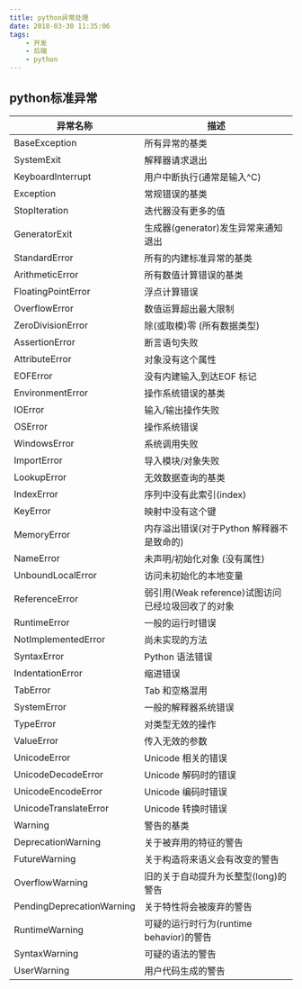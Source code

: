 ```yaml
---
title: python异常处理
date: 2018-03-30 11:35:06
tags:
    - 开发
    - 后端
    - python
---
```


## python标准异常
|异常名称	|描述|
|-|-|
|BaseException	|所有异常的基类|
|SystemExit	|解释器请求退出|
|KeyboardInterrupt	|用户中断执行(通常是输入^C)|
|Exception	|常规错误的基类|
|StopIteration	|迭代器没有更多的值|
|GeneratorExit	|生成器(generator)发生异常来通知退出|
|StandardError	|所有的内建标准异常的基类|
|ArithmeticError	|所有数值计算错误的基类|
|FloatingPointError	|浮点计算错误|
|OverflowError	|数值运算超出最大限制|
|ZeroDivisionError	|除(或取模)零 (所有数据类型)|
|AssertionError	|断言语句失败|
|AttributeError	|对象没有这个属性|
|EOFError	|没有内建输入,到达EOF 标记|
|EnvironmentError	|操作系统错误的基类|
|IOError	|输入/输出操作失败|
|OSError	|操作系统错误|
|WindowsError	|系统调用失败|
|ImportError	|导入模块/对象失败|
|LookupError	|无效数据查询的基类|
|IndexError	|序列中没有此索引(index)|
|KeyError	|映射中没有这个键|
|MemoryError	|内存溢出错误(对于Python 解释器不是致命的)|
|NameError	|未声明/初始化对象 (没有属性)|
|UnboundLocalError	|访问未初始化的本地变量|
|ReferenceError	|弱引用(Weak reference)试图访问已经垃圾回收了的对象|
|RuntimeError	|一般的运行时错误|
|NotImplementedError	|尚未实现的方法|
|SyntaxError	|Python 语法错误|
|IndentationError	|缩进错误|
|TabError	|Tab 和空格混用|
|SystemError	|一般的解释器系统错误|
|TypeError	|对类型无效的操作|
|ValueError	|传入无效的参数|
|UnicodeError	|Unicode 相关的错误|
|UnicodeDecodeError	|Unicode 解码时的错误|
|UnicodeEncodeError	|Unicode 编码时错误|
|UnicodeTranslateError	|Unicode 转换时错误|
|Warning	|警告的基类|
|DeprecationWarning	|关于被弃用的特征的警告|
|FutureWarning	|关于构造将来语义会有改变的警告|
|OverflowWarning	|旧的关于自动提升为长整型(long)的警告|
|PendingDeprecationWarning	|关于特性将会被废弃的警告|
|RuntimeWarning	|可疑的运行时行为(runtime behavior)的警告|
|SyntaxWarning	|可疑的语法的警告|
|UserWarning	|用户代码生成的警告|

